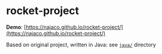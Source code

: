 # rocket-project

**Demo**: [https://najaco.github.io/rocket-project/](https://najaco.github.io/rocket-project/)

Based on original project, written in Java: see [`java/`](./java) directory
